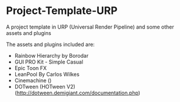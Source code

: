# Project-Template-URP
 A project template in URP (Universal Render Pipeline) and some other assets and plugins
 
The assets and plugins included are:
- Rainbow Hierarchy by Borodar
- GUI PRO Kit - Simple Casual
- Epic Toon FX
- LeanPool By Carlos Wilkes
- Cinemachine ()
- DOTween (HOTween V2) (http://dotween.demigiant.com/documentation.php)

